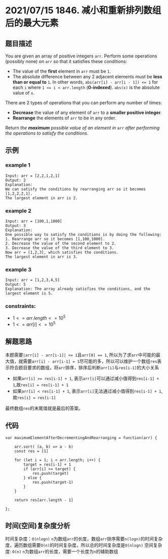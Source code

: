 # 2021/07/15 1846. 减小和重新排列数组后的最大元素

## 题目描述

You are given an array of positive integers `arr`. Perform some operations (possibly none) on `arr` so that it satisfies these conditions:

- The value of the **first** element in `arr` must be `1`.
- The absolute difference between any 2 adjacent elements must be **less than or equal to** `1`. In other words, `abs(arr[i] - arr[i - 1]) <= 1` for each `i` where `1 <= i < arr.length` (**0-indexed**). `abs(x)` is the absolute value of `x`.

There are 2 types of operations that you can perform any number of times:

- **Decrease** the value of any element of `arr` to a **smaller positive integer**.
- **Rearrange** the elements of `arr` to be in any order.

Return *the **maximum** possible value of an element in* `arr` *after performing the operations to satisfy the conditions*.

## 示例

### example 1

```
Input: arr = [2,2,1,2,1]
Output: 2
Explanation: 
We can satisfy the conditions by rearranging arr so it becomes [1,2,2,2,1].
The largest element in arr is 2.
```

### example 2

```
Input: arr = [100,1,1000]
Output: 3
Explanation: 
One possible way to satisfy the conditions is by doing the following:
1. Rearrange arr so it becomes [1,100,1000].
2. Decrease the value of the second element to 2.
3. Decrease the value of the third element to 3.
Now arr = [1,2,3], which satisfies the conditions.
The largest element in arr is 3.
```

### example 3

```
Input: arr = [1,2,3,4,5]
Output: 5
Explanation: The array already satisfies the conditions, and the largest element is 5.
```

### constraints:

- $1 <= arr.length <= 10^5$
- $1 <= arr[i] <= 10^5$

## 解题思路

本题需要`|arr[i] - arr[i-1]| <= 1`且`arr[0] == 1`, 所以为了求`arr`中可能的最大值，就需要`arr[i] - arr[i-1] = 1`尽可能的多，所以可以维护一个数组`res`表示符合题目要求的数组，将`arr`排序，排序后判断`arr[i]`与`res[i-1]`的大小关系

- 如果`arr[i] >= res[i-1] + 1`, 表示`arr[i]`可以通过减小值得到`res[i-1] + 1`,故`res[i] = res[i-1] + 1`
- 如果`arr[i] < res[i-1] + 1`, 表示`arr[i]`无法通过减小值得到`res[i-1] + 1`,故`res[i] = res[i-1]`

最终数组`res`的末尾值就是最后的答案。

## 代码
```
var maximumElementAfterDecrementingAndRearranging = function(arr) {

    arr.sort( (a, b) => a - b)
    const res = [1]

    for (let i = 1; i < arr.length; i++) {
        target = res[i-1] + 1
        if (arr[i] >= target) {
            res.push(target)
        } else {
            res.push(target-1)
        }
    }

    return res[arr.length - 1]

};
```

## 时间(空间)复杂度分析

时间复杂度：`O(nlogn)` `n`为数组`arr`的长度，数组`arr`排序需要`n(logn)`的时间复杂度，遍历数组需要`O(n)`的时间复杂度，所以总的时间复杂度是`O(nlogn)`
空间复杂度: `O(n)` `n`为数组`arr`的长度，需要一个长度为`n`的辅助数组